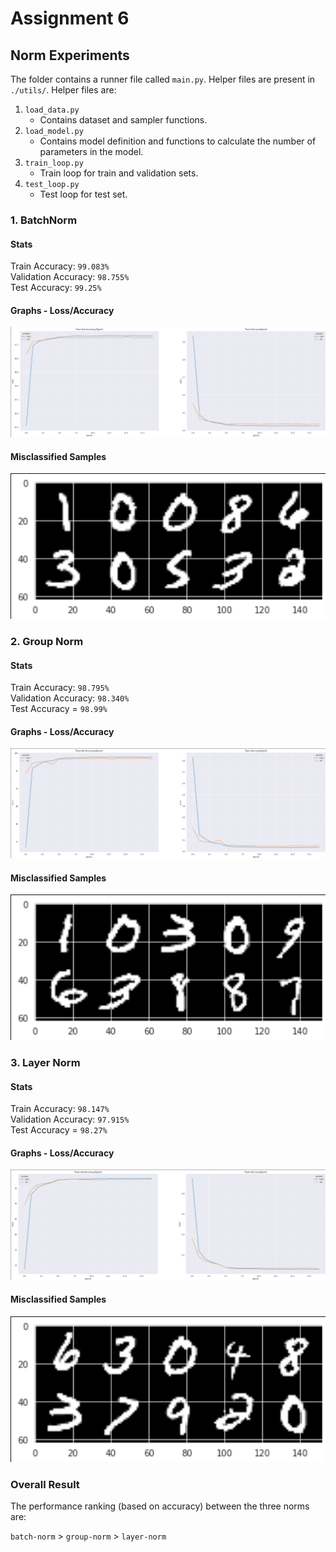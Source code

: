 # Assignment 6

## Norm Experiments

The folder contains a runner file called `main.py`. Helper files are present in `./utils/`. Helper files are: 

1. `load_data.py`
    - Contains dataset and sampler functions.
2. `load_model.py`
    - Contains model definition and functions to calculate the number of parameters in the model.
3. `train_loop.py`
    - Train loop for train and validation sets.
4. `test_loop.py`
    - Test loop for test set.



### 1. BatchNorm

#### Stats
Train Accuracy: `99.083%`  
Validation Accuracy: `98.755%`   
Test Accuracy: `99.25%`  


#### Graphs - Loss/Accuracy
!["batchnorm loss/acc"](./bnorm_graph.png)

#### Misclassified Samples
!["batchnorm mis"](./bnorm_mis.png)

### 2. Group Norm

#### Stats
Train Accuracy: `98.795%`  
Validation Accuracy: `98.340%`  
Test Accuracy = `98.99%`  

#### Graphs - Loss/Accuracy
!["batchnorm loss/acc"](./gnorm_graph.png)

#### Misclassified Samples
!["batchnorm mis"](./gnorm_mis.png)


### 3. Layer Norm

#### Stats
Train Accuracy: `98.147%`  
Validation Accuracy: `97.915%`  
Test Accuracy = `98.27%`  

#### Graphs - Loss/Accuracy
!["batchnorm loss/acc"](./lnorm_graph.png)

#### Misclassified Samples
!["batchnorm mis"](./lnorm_mis.png)



### Overall Result

The performance ranking (based on accuracy) between the three norms are: 

`batch-norm` > `group-norm` > `layer-norm`
